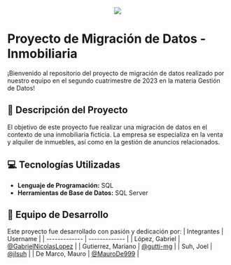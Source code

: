 <div align="center">
         <img src="https://github.com/GabrielNicolasLopez/gdd-tp-2c2023/assets/71357842/3e84405a-7699-40f8-93e4-aeeb35ce9592">
</div>

# Proyecto de Migración de Datos - Inmobiliaria

¡Bienvenido al repositorio del proyecto de migración de datos realizado por nuestro equipo en el segundo cuatrimestre de 2023 en la materia Gestión de Datos!

## 🏡 Descripción del Proyecto

El objetivo de este proyecto fue realizar una migración de datos en el contexto de una inmobiliaria ficticia. La empresa se especializa en la venta y alquiler de inmuebles, así como en la gestión de anuncios relacionados.

## 💻 Tecnologías Utilizadas

- **Lenguaje de Programación:** SQL
- **Herramientas de Base de Datos:** SQL Server

## 👥 Equipo de Desarrollo

Este proyecto fue desarrollado con pasión y dedicación por:
| Integrantes  | Username |
| ------------- | ------------- |
| López, Gabriel | <a href="https://github.com/GabrielNicolasLopez">@GabrielNicolasLopez</a>  |
| Gutierrez, Mariano   | <a href="https://github.com/gutti-mg">@gutti-mg</a> |
| Suh, Joel    | <a href="https://github.com/jlsuh">@jlsuh</a> |
| De Marco, Mauro   | <a href="https://github.com/MauroDe999">@MauroDe999</a> |
